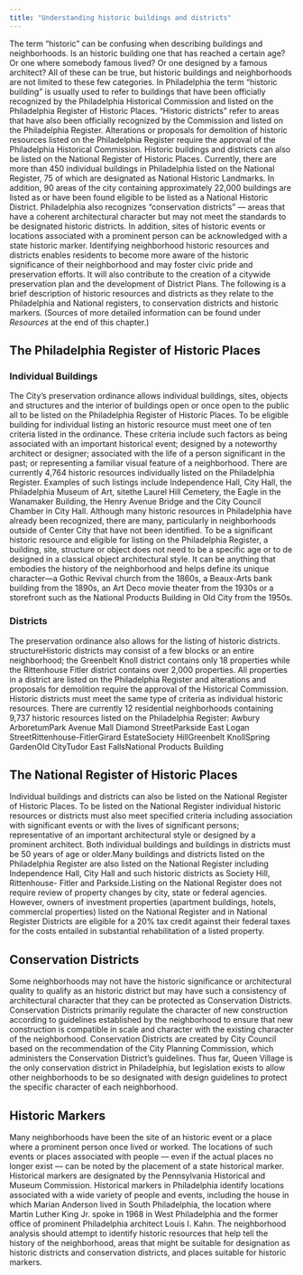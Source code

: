 ```yaml
---
title: "Understanding historic buildings and districts"
---
```


The term “historic” can be confusing when describing buildings and neighborhoods. Is an historic building one that has reached a certain age? Or one where somebody famous lived? Or one designed by a famous architect? All of these can be true, but historic buildings and neighborhoods are not limited to these few categories. In Philadelphia the term “historic building” is usually used to refer to buildings that have been officially recognized by the Philadelphia Historical Commission and listed on the Philadelphia Register of Historic Places. “Historic districts” refer to areas that have also been officially recognized by the Commission and listed on the Philadelphia Register. Alterations or proposals for demolition of historic resources listed on the Philadelphia Register require the approval of the Philadelphia Historical Commission. Historic buildings and districts can also be listed on the National Register of Historic Places. Currently, there are more than 450 individual buildings in Philadelphia listed on the National Register, 75 of which are designated as National Historic Landmarks. In addition, 90 areas of the city containing approximately 22,000 buildings are listed as or have been found eligible to be listed as a National Historic District. Philadelphia also recognizes “conservation districts” — areas that have a coherent architectural character but may not meet the standards to be designated historic districts. In addition, sites of historic events or locations associated with a prominent person can be acknowledged with a state historic marker. Identifying neighborhood historic resources and districts enables residents to become more aware of the historic significance of their neighborhood and may foster civic pride and preservation efforts. It will also contribute to the creation of a citywide preservation plan and the development of District Plans. The following is a brief description of historic resources and districts as they relate to the Philadelphia and National registers, to conservation districts and historic markers. (Sources of more detailed information can be found under *Resources* at the end of this chapter.)

## The Philadelphia Register of Historic Places

### Individual Buildings

The City’s preservation ordinance allows individual buildings, sites, objects and structures and the interior of buildings open or once open to the public all to be listed on the Philadelphia Register of Historic Places. To be eligible building for individual listing an historic resource must meet one of ten criteria listed in the ordinance. These criteria include such factors as being associated with an important historical event; designed by a noteworthy architect or designer; associated with the life of a person significant in the past; or representing a familiar visual feature of a neighborhood. There are currently 4,764 historic resources individually listed on the Philadelphia Register. Examples of such listings include Independence Hall, City Hall, the Philadelphia Museum of Art, sitethe Laurel Hill Cemetery, the Eagle in the Wanamaker Building, the Henry Avenue Bridge and the City Council Chamber in City Hall. Although many historic resources in Philadelphia have already been recognized, there are many, particularly in neighborhoods outside of Center City that have not been identified. To be a significant historic resource and eligible for listing on the Philadelphia Register, a building, site, structure or object does not need to be a specific age or to de designed in a classical object architectural style. It can be anything that embodies the history of the neighborhood and helps define its unique character—a Gothic Revival church from the 1860s, a Beaux-Arts bank building from the 1890s, an Art Deco movie theater from the 1930s or a storefront such as the National Products Building in Old City from the 1950s.

### Districts

The preservation ordinance also allows for the listing of historic districts. structureHistoric districts may consist of a few blocks or an entire neighborhood; the Greenbelt Knoll district contains only 18 properties while the Rittenhouse Fitler district contains over 2,000 properties. All properties in a district are listed on the Philadelphia Register and alterations and proposals for demolition require the approval of the Historical Commission. Historic districts must meet the same type of criteria as individual historic resources. There are currently 12 residential neighborhoods containing 9,737 historic resources listed on the Philadelphia Register: Awbury ArboretumPark Avenue Mall Diamond StreetParkside East Logan StreetRittenhouse-FitlerGirard EstateSociety HillGreenbelt KnollSpring GardenOld CityTudor East FallsNational Products Building

## The National Register of Historic Places

Individual buildings and districts can also be listed on the National Register of Historic Places. To be listed on the National Register individual historic resources or districts must also meet specified criteria including association with significant events or with the lives of significant persons; representative of an important architectural style or designed by a prominent architect. Both individual buildings and buildings in districts must be 50 years of age or older.Many buildings and districts listed on the Philadelphia Register are also listed on the National Register including Independence Hall, City Hall and such historic districts as Society Hill, Rittenhouse- Fitler and
Parkside.Listing on the National Register does not require review of property changes by city, state or federal agencies. However, owners of investment properties (apartment buildings, hotels, commercial properties) listed on the National Register and in National Register Districts are eligible for a 20% tax credit against their federal taxes for the costs entailed in substantial rehabilitation of a listed property.

## Conservation Districts

Some neighborhoods may not have the historic significance or architectural quality to qualify as an historic district but may have such a consistency of architectural character that they can be protected as Conservation Districts. Conservation Districts primarily regulate the character of new construction according to guidelines established by the neighborhood to ensure that new construction is compatible in scale and character with the existing character of the neighborhood. Conservation Districts are created by City Council based on the recommendation of the City Planning Commission, which administers the Conservation District’s guidelines. Thus far, Queen Village is the only conservation district in Philadelphia, but legislation exists to allow other neighborhoods to be so designated with design guidelines to protect the specific character of each neighborhood.

## Historic Markers

Many neighborhoods have been the site of an historic event or a place where a prominent person once lived or worked. The locations of such events or places associated with people — even if the actual places no longer exist — can be noted by the placement of a state historical marker. Historical markers are designated by the Pennsylvania Historical and Museum Commission. Historical markers in Philadelphia identify locations associated with a wide variety of people and events, including the house in which Marian
Anderson lived in South Philadelphia, the location where Martin Luther King Jr. spoke in 1968 in West Philadelphia and the former office of prominent Philadelphia architect Louis I. Kahn. The neighborhood analysis should attempt to identify historic resources that help tell the history of the neighborhood, areas that might be suitable for designation as historic districts and conservation districts, and places suitable for historic markers.
